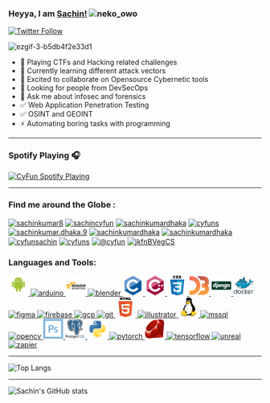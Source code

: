 ### Heyya, I am  [Sachin!](https://linkedin.com/in/sachinkumardhaka) ![neko_owo](https://user-images.githubusercontent.com/78366282/117680026-6a50ed80-b1ce-11eb-839e-1935003cc1f2.gif)


[![Twitter Follow](https://img.shields.io/twitter/follow/Cy5un?color=1DA1F2&logo=twitter&style=for-the-badge)](https://twitter.com/intent/follow?original_referer=https%3A%2F%2Fgithub.com%2FS4CH&screen_name=SachinCyFun)


![ezgif-3-b5db4f2e33d1](https://user-images.githubusercontent.com/78366282/112976616-b9891480-9172-11eb-9888-d75fa809e4a1.gif)




- 🔭 Playing CTFs and Hacking related challenges
- 🌱 Currently learning different attack vectors
- 👯 Excited to collaborate on Opensource Cybernetic tools
- 🤔 Looking for people from DevSecOps
- 💬 Ask me about infosec and forensics
- ✅ Web Application Penetration Testing
- ✅ OSINT and GEOINT 
- ⚡ Automating boring tasks with programming

---------------------------------------------------------------------

### Spotify Playing 🎧

[<img src="https://now-playing-codestackr.vercel.app/api/spotify-playing" alt="CyFun Spotify Playing" width="350" />](https://open.spotify.com/user/q1ms6z3j6qayohjlwve9ei4ag)

---------------------------------------------------------------------


### Find me around the Globe :

<p align="left">
<a href="https://dev.to/sachinkumar8" target="blank"><img align="center" src="https://cdn.jsdelivr.net/npm/simple-icons@3.0.1/icons/dev-dot-to.svg" alt="sachinkumar8" height="30" width="40" /></a>
<a href="https://twitter.com/sachincyfun" target="blank"><img align="center" src="https://cdn.jsdelivr.net/npm/simple-icons@3.0.1/icons/twitter.svg" alt="sachincyfun" height="30" width="40" /></a>
<a href="https://linkedin.com/in/sachinkumardhaka" target="blank"><img align="center" src="https://cdn.jsdelivr.net/npm/simple-icons@3.0.1/icons/linkedin.svg" alt="sachinkumardhaka" height="30" width="40" /></a>
<a href="https://kaggle.com/cyfuns" target="blank"><img align="center" src="https://cdn.jsdelivr.net/npm/simple-icons@3.0.1/icons/kaggle.svg" alt="cyfuns" height="30" width="40" /></a>
<a href="https://fb.com/sachinkumar.dhaka.9" target="blank"><img align="center" src="https://cdn.jsdelivr.net/npm/simple-icons@3.0.1/icons/facebook.svg" alt="sachinkumar.dhaka.9" height="30" width="40" /></a>
<a href="https://instagram.com/sachinkumardhaka" target="blank"><img align="center" src="https://cdn.jsdelivr.net/npm/simple-icons@3.0.1/icons/instagram.svg" alt="sachinkumardhaka" height="30" width="40" /></a>
<a href="https://www.youtube.com/c/sachinkumardhaka" target="blank"><img align="center" src="https://cdn.jsdelivr.net/npm/simple-icons@3.0.1/icons/youtube.svg" alt="sachinkumardhaka" height="30" width="40" /></a>
<a href="https://www.codechef.com/users/cyfunsachin" target="blank"><img align="center" src="https://cdn.jsdelivr.net/npm/simple-icons@3.1.0/icons/codechef.svg" alt="cyfunsachin" height="30" width="40" /></a>
<a href="https://www.leetcode.com/cyfuns" target="blank"><img align="center" src="https://cdn.jsdelivr.net/npm/simple-icons@3.0.1/icons/leetcode.svg" alt="cyfuns" height="30" width="40" /></a>
<a href="https://www.hackerearth.com/@cyfun" target="blank"><img align="center" src="https://cdn.jsdelivr.net/npm/simple-icons@3.0.1/icons/hackerearth.svg" alt="@cyfun" height="30" width="40" /></a>
<a href="https://discord.gg/jkfnBVegCS" target="blank"><img align="center" src="https://cdn.jsdelivr.net/npm/simple-icons@3.0.1/icons/discord.svg" alt="jkfnBVegCS" height="30" width="40" /></a>
</p>

<h3 align="left">Languages and Tools:</h3>
<p align="left"> <a href="https://developer.android.com" target="_blank"> <img src="https://raw.githubusercontent.com/devicons/devicon/master/icons/android/android-original-wordmark.svg" alt="android" width="40" height="40"/> </a> <a href="https://www.arduino.cc/" target="_blank"> <img src="https://cdn.worldvectorlogo.com/logos/arduino-1.svg" alt="arduino" width="40" height="40"/> </a> <a href="https://aws.amazon.com" target="_blank"> <img src="https://raw.githubusercontent.com/devicons/devicon/master/icons/amazonwebservices/amazonwebservices-original-wordmark.svg" alt="aws" width="40" height="40"/> </a> <a href="https://www.blender.org/" target="_blank"> <img src="https://download.blender.org/branding/community/blender_community_badge_white.svg" alt="blender" width="40" height="40"/> </a> <a href="https://www.cprogramming.com/" target="_blank"> <img src="https://raw.githubusercontent.com/devicons/devicon/master/icons/c/c-original.svg" alt="c" width="40" height="40"/> </a> <a href="https://www.w3schools.com/cpp/" target="_blank"> <img src="https://raw.githubusercontent.com/devicons/devicon/master/icons/cplusplus/cplusplus-original.svg" alt="cplusplus" width="40" height="40"/> </a> <a href="https://www.w3schools.com/css/" target="_blank"> <img src="https://raw.githubusercontent.com/devicons/devicon/master/icons/css3/css3-original-wordmark.svg" alt="css3" width="40" height="40"/> </a> <a href="https://d3js.org/" target="_blank"> <img src="https://raw.githubusercontent.com/devicons/devicon/master/icons/d3js/d3js-original.svg" alt="d3js" width="40" height="40"/> </a> <a href="https://www.djangoproject.com/" target="_blank"> <img src="https://raw.githubusercontent.com/devicons/devicon/master/icons/django/django-original.svg" alt="django" width="40" height="40"/> </a> <a href="https://www.docker.com/" target="_blank"> <img src="https://raw.githubusercontent.com/devicons/devicon/master/icons/docker/docker-original-wordmark.svg" alt="docker" width="40" height="40"/> </a> <a href="https://www.figma.com/" target="_blank"> <img src="https://www.vectorlogo.zone/logos/figma/figma-icon.svg" alt="figma" width="40" height="40"/> </a> <a href="https://firebase.google.com/" target="_blank"> <img src="https://www.vectorlogo.zone/logos/firebase/firebase-icon.svg" alt="firebase" width="40" height="40"/> </a> <a href="https://cloud.google.com" target="_blank"> <img src="https://www.vectorlogo.zone/logos/google_cloud/google_cloud-icon.svg" alt="gcp" width="40" height="40"/> </a> <a href="https://git-scm.com/" target="_blank"> <img src="https://www.vectorlogo.zone/logos/git-scm/git-scm-icon.svg" alt="git" width="40" height="40"/> </a> <a href="https://www.w3.org/html/" target="_blank"> <img src="https://raw.githubusercontent.com/devicons/devicon/master/icons/html5/html5-original-wordmark.svg" alt="html5" width="40" height="40"/> </a> <a href="https://www.adobe.com/in/products/illustrator.html" target="_blank"> <img src="https://www.vectorlogo.zone/logos/adobe_illustrator/adobe_illustrator-icon.svg" alt="illustrator" width="40" height="40"/> </a> <a href="https://www.linux.org/" target="_blank"> <img src="https://raw.githubusercontent.com/devicons/devicon/master/icons/linux/linux-original.svg" alt="linux" width="40" height="40"/> </a> <a href="https://www.microsoft.com/en-us/sql-server" target="_blank"> <img src="https://cdn.worldvectorlogo.com/logos/microsoft-sql-server.svg" alt="mssql" width="40" height="40"/> </a> <a href="https://opencv.org/" target="_blank"> <img src="https://www.vectorlogo.zone/logos/opencv/opencv-icon.svg" alt="opencv" width="40" height="40"/> </a> <a href="https://www.photoshop.com/en" target="_blank"> <img src="https://raw.githubusercontent.com/devicons/devicon/master/icons/photoshop/photoshop-line.svg" alt="photoshop" width="40" height="40"/> </a> <a href="https://www.postgresql.org" target="_blank"> <img src="https://raw.githubusercontent.com/devicons/devicon/master/icons/postgresql/postgresql-original-wordmark.svg" alt="postgresql" width="40" height="40"/> </a> <a href="https://www.python.org" target="_blank"> <img src="https://raw.githubusercontent.com/devicons/devicon/master/icons/python/python-original.svg" alt="python" width="40" height="40"/> </a> <a href="https://pytorch.org/" target="_blank"> <img src="https://www.vectorlogo.zone/logos/pytorch/pytorch-icon.svg" alt="pytorch" width="40" height="40"/> </a> <a href="https://www.ruby-lang.org/en/" target="_blank"> <img src="https://raw.githubusercontent.com/devicons/devicon/master/icons/ruby/ruby-original.svg" alt="ruby" width="40" height="40"/> </a> <a href="https://www.tensorflow.org" target="_blank"> <img src="https://www.vectorlogo.zone/logos/tensorflow/tensorflow-icon.svg" alt="tensorflow" width="40" height="40"/> </a> <a href="https://unrealengine.com/" target="_blank"> <img src="https://raw.githubusercontent.com/kenangundogan/fontisto/036b7eca71aab1bef8e6a0518f7329f13ed62f6b/icons/svg/brand/unreal-engine.svg" alt="unreal" width="40" height="40"/> </a> <a href="https://zapier.com" target="_blank"> <img src="https://www.vectorlogo.zone/logos/zapier/zapier-icon.svg" alt="zapier" width="40" height="40"/> </a> </p>

---------------------------------------------------------------------

![Top Langs](https://github-readme-stats.vercel.app/api/top-langs/?username=S4CH&layout=compact)

---------------------------------------------------------------------

![Sachin's GitHub stats](https://github-readme-stats.vercel.app/api?username=S4CH&theme=tokyonight&show_icons=true)

